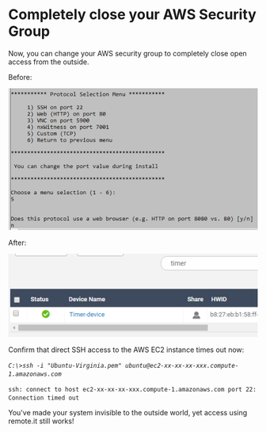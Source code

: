 # Completely close your AWS Security Group

Now, you can change your AWS security group to completely close open access from the outside.

Before:

![](../../.gitbook/assets/image%20%28432%29.png)

After:

![](../../.gitbook/assets/image%20%28158%29.png)

Confirm that direct SSH access to the AWS EC2 instance times out now:

_`C:\>ssh -i "Ubuntu-Virginia.pem" ubuntu@ec2-xx-xx-xx-xxx.compute-1.amazonaws.com`_ 

`ssh: connect to host ec2-xx-xx-xx-xxx.compute-1.amazonaws.com port 22: Connection timed out`

You've made your system invisible to the outside world, yet access using remote.it still works!



